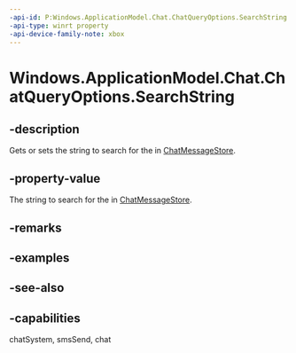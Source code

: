 ```yaml
---
-api-id: P:Windows.ApplicationModel.Chat.ChatQueryOptions.SearchString
-api-type: winrt property
-api-device-family-note: xbox
---
```


<!-- Property syntax
public string SearchString { get;  set; }
-->

# Windows.ApplicationModel.Chat.ChatQueryOptions.SearchString

## -description
Gets or sets the string to search for the in [ChatMessageStore](chatmessagestore.md).

## -property-value
The string to search for the in [ChatMessageStore](chatmessagestore.md).

## -remarks

## -examples

## -see-also

## -capabilities
chatSystem, smsSend, chat
